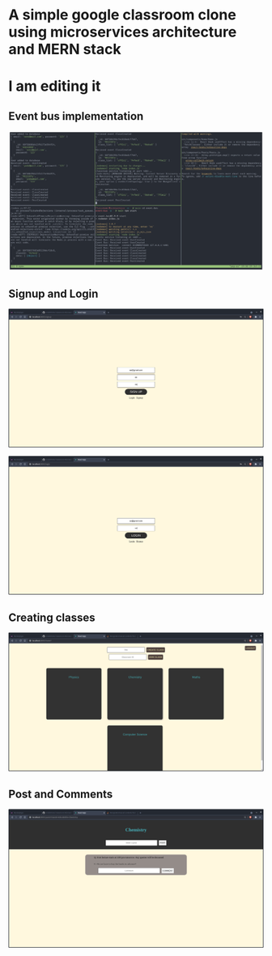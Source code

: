 # A simple google classroom clone using microservices architecture and MERN stack

# I am editing it

## Event bus implementation
![](Images/runs.png)

## Signup and Login
![](Images/signup.png)

![](Images/login.png)

## Creating classes
![](Images/classes.png)

## Post and Comments
![](Images/post.png)
